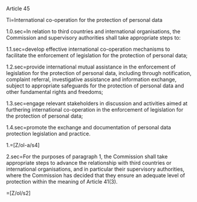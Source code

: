 Article 45

Ti=International co-operation for the protection of personal data

1.0.sec=In relation to third countries and international organisations, the Commission and supervisory authorities shall take appropriate steps to:

1.1.sec=develop effective international co-operation mechanisms to facilitate the enforcement of legislation for the protection of personal data;

1.2.sec=provide international mutual assistance in the enforcement of legislation for the protection of personal data, including through notification, complaint referral, investigative assistance and information exchange, subject to appropriate safeguards for the protection of personal data and other fundamental rights and freedoms;

1.3.sec=engage relevant stakeholders in discussion and activities aimed at furthering international co-operation in the enforcement of legislation for the protection of personal data;

1.4.sec=promote the exchange and documentation of personal data protection legislation and practice.

1.=[Z/ol-a/s4]

2.sec=For the purposes of paragraph 1, the Commission shall take appropriate steps to advance the relationship with third countries or international organisations, and in  particular their supervisory authorities, where the Commission has decided that they ensure an adequate level of protection within the meaning of Article 41(3).

=[Z/ol/s2]
